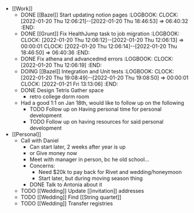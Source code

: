 - [[Work]]
	- DONE  [[Bazel]] Start updating notion pages
	  :LOGBOOK:
	  CLOCK: [2022-01-20 Thu 12:06:21]--[2022-01-20 Thu 18:46:53] =>  06:40:32
	  :END:
	- DONE [[Grunt]] Fix HealthJump task to job migration
	  :LOGBOOK:
	  CLOCK: [2022-01-20 Thu 12:06:12]--[2022-01-20 Thu 12:06:13] =>  00:00:01
	  CLOCK: [2022-01-20 Thu 12:06:14]--[2022-01-20 Thu 18:46:50] =>  06:40:36
	  :END:
	- DONE Fix athena and advancedmd errors
	  :LOGBOOK:
	  CLOCK: [2022-01-20 Thu 12:06:19]
	  :END:
	- DOING [[Bazel]] Integration and Unit tests
	  :LOGBOOK:
	  CLOCK: [2022-01-20 Thu 19:08:49]--[2022-01-20 Thu 19:08:50] =>  00:00:01
	  CLOCK: [2022-01-21 Fri 13:13:06]
	  :END:
	- DONE Design Tetris Gather space
		- retro college dorm room
	- Had a good 1:1 on Jan 18th, would like to follow up on the following
		- TODO Follow up on Having personal time for personal development
		- TODO Follow up on having resources for said personal development
- [[Personal]]
	- Call with Daniel
		- Can start later, 2 weeks after year is up
		- or Give money now
		- Meet with manager in person, bc he old school...
		- Concerns:
			- Need $20k to pay back for Rivet and wedding/honeymoon
			- Start later, but during moving season thing
		- DONE Talk to Antonia about it
	- TODO [[Wedding]] Update [[invitation]] addresses
	- TODO [[Wedding]] Find [[String quartet]]
	- TODO [[Wedding]] Transfer registries